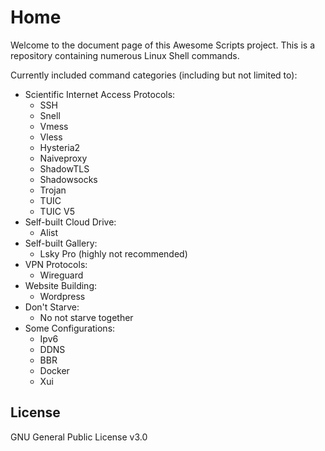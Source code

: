 # Home

Welcome to the document page of this Awesome Scripts project. This is a repository containing numerous Linux Shell commands.

Currently included command categories (including but not limited to):

- Scientific Internet Access Protocols:
    - SSH
    - Snell
    - Vmess
    - Vless
    - Hysteria2
    - Naiveproxy
    - ShadowTLS
    - Shadowsocks
    - Trojan
    - TUIC
    - TUIC V5
- Self-built Cloud Drive:
    - Alist
- Self-built Gallery:
    - Lsky Pro (highly not recommended)
- VPN Protocols:
    - Wireguard
- Website Building:
    - Wordpress
- Don't Starve:
    - No not starve together
- Some Configurations:
    - Ipv6
    - DDNS
    - BBR
    - Docker
    - Xui

## License

GNU General Public License v3.0
